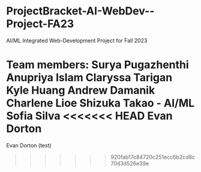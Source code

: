 # ProjectBracket-AI-WebDev--Project-FA23
AI/ML Integrated Web-Development Project for Fall 2023

Team members:
Surya Pugazhenthi
Anupriya Islam
Claryssa Tarigan
Kyle Huang
Andrew Damanik
Charlene Lioe
Shizuka Takao - AI/ML
Sofia Silva
<<<<<<< HEAD
Evan Dorton 
=======
Evan Dorton (test)
>>>>>>> 920fab17c84720c251ecc6b2cd8c70d3d526e39e
